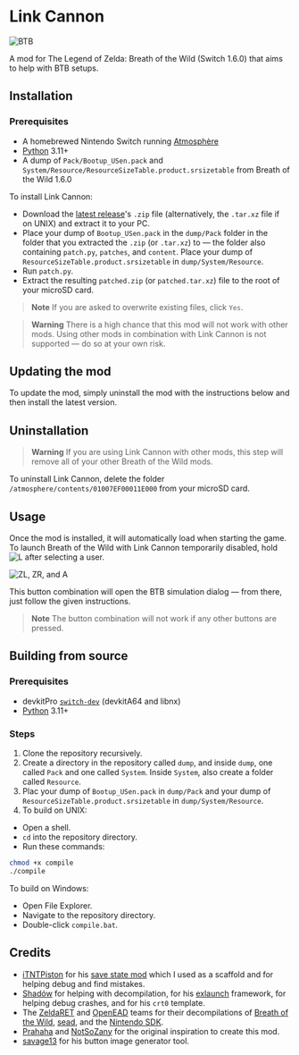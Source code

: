# Link Cannon

<picture>
  <img alt="BTB" src="https://repository-images.githubusercontent.com/594929966/db09df55-f0ea-40e7-bd3e-dc1a84c60455">
</picture>

A mod for The Legend of Zelda: Breath of the Wild (Switch 1.6.0) that aims to
help with BTB setups.

## Installation

### Prerequisites

- A homebrewed Nintendo Switch running [Atmosphère](https://github.com/Atmosphere-NX/Atmosphere)
- [Python] 3.11+
- A dump of `Pack/Bootup_USen.pack` and `System/Resource/ResourceSizeTable.product.srsizetable`
from Breath of the Wild 1.6.0

To install Link Cannon:

- Download the [latest release](https://github.com/Makonede/LinkCannon/releases/latest)'s
`.zip` file (alternatively, the `.tar.xz` file if on UNIX) and extract it to your
PC.
- Place your dump of `Bootup_USen.pack` in the `dump/Pack` folder in the folder that
you extracted the `.zip` (or `.tar.xz`) to — the folder also containing `patch.py`,
`patches`, and `content`. Place your dump of `ResourceSizeTable.product.srsizetable`
in `dump/System/Resource`.
- Run `patch.py`.
- Extract the resulting `patched.zip` (or `patched.tar.xz`) file to the root of your
microSD card.

> **Note**
> If you are asked to overwrite existing files, click `Yes`.

> **Warning**
> There is a high chance that this mod will not work with other mods. Using other
> mods in combination with Link Cannon is not supported — do so at your own risk.

## Updating the mod

To update the mod, simply uninstall the mod with the instructions below and then
install the latest version.

## Uninstallation
>
> **Warning**
> If you are using Link Cannon with other mods, this step will remove all of your
> other Breath of the Wild mods.

To uninstall Link Cannon, delete the folder `/atmosphere/contents/01007EF00011E000`
from your microSD card.

## Usage

Once the mod is installed, it will automatically load when starting the game. To
launch Breath of the Wild with Link Cannon temporarily disabled, hold
<picture>
  <img alt="L" src="https://restite.org/dpad/l">
</picture>
after selecting a user.

<picture>
  <img alt="ZL, ZR, and A" src="https://restite.org/dpad/LRa">
</picture>

This button combination will open the BTB simulation dialog — from there, just follow
the given instructions.

> **Note**
> The button combination will not work if any other buttons are pressed.

## Building from source

### Prerequisites

- devkitPro [`switch-dev`](https://switchbrew.org/wiki/Setting_up_Development_Environment)
(devkitA64 and libnx)
- [Python] 3.11+

### Steps

1. Clone the repository recursively.
2. Create a directory in the repository called `dump`, and inside `dump`, one called
`Pack` and one called `System`. Inside `System`, also create a folder called `Resource`.
3. Plac your dump of `Bootup_USen.pack` in `dump/Pack` and your dump of `ResourceSizeTable.product.srsizetable`
in `dump/System/Resource`.
4. To build on UNIX:

- Open a shell.
- `cd` into the repository directory.
- Run these commands:

```bash
chmod +x compile
./compile
```

To build on Windows:

- Open File Explorer.
- Navigate to the repository directory.
- Double-click `compile.bat`.

## Credits

- [iTNTPiston](https://github.com/iTNTPiston) for his [save state mod](https://github.com/iTNTPiston/botw-save-state)
which I used as a scaffold and for helping debug and find mistakes.
- [Shadów](https://github.com/shadowninja108) for helping with decompilation, for
his [exlaunch](https://github.com/shadowninja108/exlaunch) framework, for helping
debug crashes, and for his `crt0` template.
- The [ZeldaRET](https://zelda64.dev) and [OpenEAD](https://github.com/open-ead)
teams for their decompilations of [Breath of the Wild](https://github.com/zeldaret/botw),
[sead](https://github.com/open-ead/sead), and the [Nintendo SDK](https://github.com/open-ead/nnheaders).
- [Prahaha](https://www.twitch.tv/prahaha) and [NotSoZany](https://www.twitch.tv/notsozany)
for the original inspiration to create this mod.
- [savage13](https://restite.org) for his button image generator tool.

[Python]: https://www.python.org/downloads/

